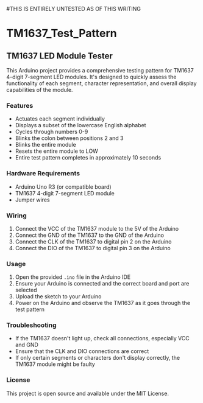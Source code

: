 #THIS IS ENTIRELY UNTESTED AS OF THIS WRITING

# TM1637_Test_Pattern

## TM1637 LED Module Tester

This Arduino project provides a comprehensive testing pattern for TM1637 4-digit 7-segment LED modules. It's designed to quickly assess the functionality of each segment, character representation, and overall display capabilities of the module.

### Features

- Actuates each segment individually
- Displays a subset of the lowercase English alphabet
- Cycles through numbers 0-9
- Blinks the colon between positions 2 and 3
- Blinks the entire module
- Resets the entire module to LOW
- Entire test pattern completes in approximately 10 seconds

### Hardware Requirements

- Arduino Uno R3 (or compatible board)
- TM1637 4-digit 7-segment LED module
- Jumper wires

### Wiring

1. Connect the VCC of the TM1637 module to the 5V of the Arduino
2. Connect the GND of the TM1637 to the GND of the Arduino
3. Connect the CLK of the TM1637 to digital pin 2 on the Arduino
4. Connect the DIO of the TM1637 to digital pin 3 on the Arduino

### Usage

1. Open the provided `.ino` file in the Arduino IDE
2. Ensure your Arduino is connected and the correct board and port are selected
3. Upload the sketch to your Arduino
4. Power on the Arduino and observe the TM1637 as it goes through the test pattern

### Troubleshooting

- If the TM1637 doesn't light up, check all connections, especially VCC and GND
- Ensure that the CLK and DIO connections are correct
- If only certain segments or characters don't display correctly, the TM1637 module might be faulty

### License

This project is open source and available under the MIT License.
